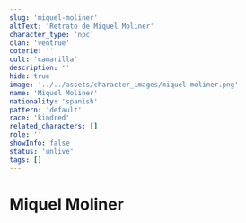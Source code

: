 ```yaml
---
slug: 'miquel-moliner'
altText: 'Retrato de Miquel Moliner'
character_type: 'npc'
clan: 'ventrue'
coterie: ''
cult: 'camarilla'
description: ''
hide: true
image: '../../assets/character_images/miquel-moliner.png'
name: 'Miquel Moliner'
nationality: 'spanish'
pattern: 'default'
race: 'kindred'
related_characters: []
role: ''
showInfo: false
status: 'unlive'
tags: []
---
```


# Miquel Moliner
